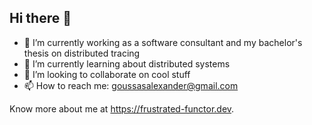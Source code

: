 ## Hi there 👋

- 🔭 I’m currently working as a software consultant and my bachelor's thesis on distributed tracing
- 🌱 I’m currently learning about distributed systems
- 👯 I’m looking to collaborate on cool stuff
- 📫 How to reach me: goussasalexander@gmail.com

Know more about me at https://frustrated-functor.dev.
